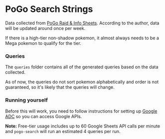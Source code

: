 # PoGo Search Strings
Data collected from [PoGo Raid & Info Sheets](https://docs.google.com/spreadsheets/d/1avftwmBHszB0s1_5-Z_REvvAMXdLk0vMJI3GYsSWGkg/edit#gid=318359852). According to the author, data will be updated around once per week.

If there is a high-tier non-shadow pokemon, it almost always needs to be a Mega pokemon to qualify for the tier. 

### Queries
The `queries` folder contains all of the generated queries based on the data collected.

As of now, the queries do not sort pokemon alphabetically and order is not guaranteed, so it's likely that the queries will change.

### Running yourself
Before this will work, you need to follow instructions for setting up [Google ADC](https://cloud.google.com/docs/authentication/provide-credentials-adc#local-dev) so you can access Google APIs. 

**Note:** Free-tier usage includes up to 60 Google Sheets API calls per minute and `pogo-search` will run an estimated 4 queries per run.
